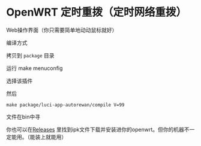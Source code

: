 # OpenWRT 定时重拨（定时网络重拨）

Web操作界面（你只需要简单地动动鼠标就好）

编译方式

拷贝到 ``package`` 目录

运行 make menuconfig

选择该插件

然后

``make package/luci-app-autorewan/compile V=99``

文件在bin中寻

你也可以在[Releases](https://github.com/kongfl888/luci-app-autorewan/releases) 里找到ipk文件下载并安装进你的openwrt。但你的机器不一定能用。（能装上就能用）
